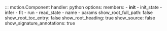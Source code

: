 ::: motion.Component
    handler: python
    options:
        members: 
            - __init__
            - init_state 
            - infer 
            - fit 
            - run
            - read_state
            - name 
            - params
        show_root_full_path: false
        show_root_toc_entry: false
        show_root_heading: true
        show_source: false
        show_signature_annotations: true